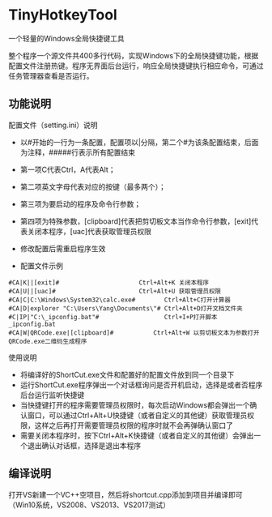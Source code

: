 # TinyHotkeyTool
一个轻量的Windows全局快捷键工具

整个程序一个源文件共400多行代码，实现Windows下的全局快捷键功能，根据配置文件注册热键。程序无界面后台运行，响应全局快捷键执行相应命令，可通过任务管理器查看是否运行。


## 功能说明 ##
配置文件（setting.ini）说明
- 以#开始的一行为一条配置，配置项以|分隔，第二个#为该条配置结束，后面为注释，#####行表示所有配置结束

- 第一项C代表Ctrl，A代表Alt；
- 第二项英文字母代表对应的按键（最多两个）；
- 第三项为要启动的程序及命令行参数；
- 第四项为特殊参数，[clipboard]代表把剪切板文本当作命令行参数，[exit]代表关闭本程序，[uac]代表获取管理员权限
- 修改配置后需重启程序生效

- 配置文件示例

```
#CA|K||[exit]# 		             	Ctrl+Alt+K 关闭本程序
#CA|U||[uac]# 		             	Ctrl+Alt+U 获取管理员权限
#CA|C|C:\Windows\System32\calc.exe#        Ctrl+Alt+C打开计算器
#CA|D|explorer "C:\Users\Yang\Documents\"# Ctrl+Alt+D打开文档文件夹
#C|IP|"C:\_ipconfig.bat"#                  Ctrl+I+P打开脚本_ipconfig.bat
#CA|W|QRCode.exe|[clipboard]#           Ctrl+Alt+W 以剪切板文本为参数打开QRCode.exe二维码生成程序
```

使用说明
- 将编译好的ShortCut.exe文件和配置好的配置文件放到同一个目录下
- 运行ShortCut.exe程序弹出一个对话框询问是否开机启动，选择是或者否程序后台运行监听快捷键
- 当快捷键打开的程序需要管理员权限时，每次启动Windows都会弹出一个确认窗口，可以通过Ctrl+Alt+U快捷键（或者自定义的其他键）获取管理员权限，这样之后再打开需要管理员权限的程序时就不会再弹确认窗口了
- 需要关闭本程序时，按下Ctrl+Alt+K快捷键（或者自定义的其他键）会弹出一个退出确认对话框，选择是退出本程序


## 编译说明 ##

打开VS新建一个VC++空项目，然后将shortcut.cpp添加到项目并编译即可
（Win10系统，VS2008、VS2013、VS2017测试）




